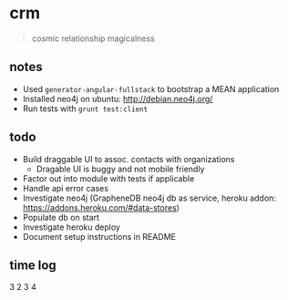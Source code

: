 # crm

> cosmic relationship magicalness

## notes

* Used `generator-angular-fullstack` to bootstrap a MEAN application
* Installed neo4j on ubuntu: http://debian.neo4j.org/
* Run tests with `grunt test:client`

## todo

* Build draggable UI to assoc. contacts with organizations
  * Dragable UI is buggy and not mobile friendly
* Factor out into module with tests if applicable
* Handle api error cases
* Investigate neo4j (GrapheneDB neo4j db as service, heroku addon: https://addons.heroku.com/#data-stores)
* Populate db on start
* Investigate heroku deploy
* Document setup instructions in README

## time log
3
2
3
4